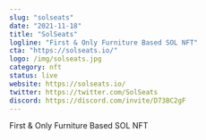 ```yaml
---
slug: "solseats"
date: "2021-11-18"
title: "SolSeats"
logline: "First & Only Furniture Based SOL NFT"
cta: "https://solseats.io/"
logo: /img/solseats.jpg
category: nft
status: live
website: https://solseats.io/
twitter: https://twitter.com/SolSeats
discord: https://discord.com/invite/D73BC2gF
---
```


First & Only Furniture Based SOL NFT
